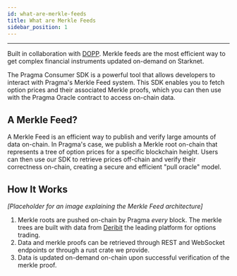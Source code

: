 ```yaml
---
id: what-are-merkle-feeds
title: What are Merkle Feeds
sidebar_position: 1
---
```


---

Built in collaboration with [DOPP](https://www.dopp.finance/). Merkle feeds are the most efficient way to get complex financial instruments updated on-demand on Starknet.

The Pragma Consumer SDK is a powerful tool that allows developers to interact with Pragma's Merkle Feed system.
This SDK enables you to fetch option prices and their associated Merkle proofs, which you can then use with the Pragma Oracle contract to access on-chain data.

## A Merkle Feed?

A Merkle Feed is an efficient way to publish and verify large amounts of data on-chain. In Pragma's case, we publish a Merkle root on-chain that represents a tree of option prices for a specific blockchain height. Users can then use our SDK to retrieve prices off-chain and verify their correctness on-chain, creating a secure and efficient "pull oracle" model.

## How It Works

*[Placeholder for an image explaining the Merkle Feed architecture]*

1. Merkle roots are pushed on-chain by Pragma *every* block. The merkle trees are built with data from [Deribit](https://www.deribit.com/) the leading platform for options trading.
2. Data and merkle proofs can be retrieved through REST and WebSocket endpoints or through a rust crate we provide.
3. Data is updated on-demand on-chain upon successful verification of the merkle proof.
